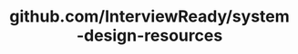 ---
layout: post
title: github.com/InterviewReady/system-design-resources
categories: link
tags: [انگلیسی, گیت‌هاب, برنامه‌نویسی]
---